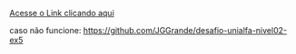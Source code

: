 [Acesse o Link clicando aqui](https://github.com/JGGrande/desafio-unialfa-nivel02-ex5)

caso não funcione: 
https://github.com/JGGrande/desafio-unialfa-nivel02-ex5